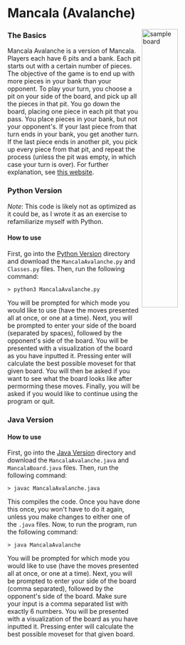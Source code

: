 # Mancala (Avalanche)  

<img src="https://github.com/k-gerner/Game-Pigeon-Solvers/blob/master/Images/Mancala%20Avalanche/sampleMancalaBoard.jpeg" alt = "sample board" width="40%" align = "right"> 

### The Basics  
Mancala Avalanche is a version of Mancala. Players each have 6 pits and a bank. Each pit starts out with a certain number of pieces. The objective of the game is to end up with more pieces in your bank than your opponent. To play your turn, you choose a pit on your side of the board, and pick up all the pieces in that pit. You go down the board, placing one piece in each pit that you pass. You place pieces in your bank, but not your opponent's. If your last piece from that turn ends in your bank, you get another turn. If the last piece ends in another pit, you pick up every piece from that pit, and repeat the process (unless the pit was empty, in which case your turn is over). For further explanation, see [this website](https://allthings.how/how-to-play-mancala-on-imessage/).  

### Python Version  
*Note*: This code is likely not as optimized as it could be, as I wrote it as an exercise to refamiliarize myself with Python.
#### How to use
First, go into the [Python Version](https://github.com/k-gerner/Game-Pigeon-Solvers/tree/master/Mancala%20Avalanche/Python%20Version) directory and download the `MancalaAvalanche.py` and `Classes.py` files. Then, run the following command:  
```
> python3 MancalaAvalanche.py
```  
You will be prompted for which mode you would like to use (have the moves presented all at once, or one at a time). Next, you will be prompted to enter your side of the board (separated by spaces), followed by the opponent's side of the board. You will be presented with a visualization of the board as you have inputted it. Pressing enter will calculate the best possible moveset for that given board. You will then be asked if you want to see what the board looks like after permorming these moves. Finally, you will be asked if you would like to continue using the program or quit.

### Java Version  
#### How to use
First, go into the [Java Version](https://github.com/k-gerner/Game-Pigeon-Solvers/tree/master/Mancala%20Avalanche/Java%20Version) directory and download the `MancalaAvalanche.java` and `MancalaBoard.java` files. Then, run the following command:  
```
> javac MancalaAvalanche.java
```  
This compiles the code. Once you have done this once, you won't have to do it again, unless you make changes to either one of the `.java` files. Now, to run the program, run the following command:  
```
> java MancalaAvalanche
```  
You will be prompted for which mode you would like to use (have the moves presented all at once, or one at a time). Next, you will be prompted to enter your side of the board (comma separated), followed by the opponent's side of the board. Make sure your input is a comma separated list with exactly 6 numbers. You will be presented with a visualization of the board as you have inputted it. Pressing enter will calculate the best possible moveset for that given board.